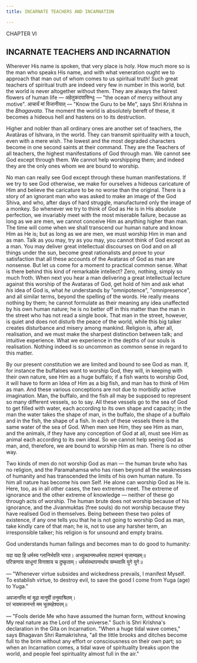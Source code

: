 ```yaml
---
title: INCARNATE TEACHERS AND INCARNATION

---
```





  

CHAPTER VI

## INCARNATE TEACHERS AND INCARNATION

Wherever His name is spoken, that very place is holy. How much more so
is the man who speaks His name, and with what veneration ought we to
approach that man out of whom comes to us spiritual truth! Such great
teachers of spiritual truth are indeed very few in number in this world,
but the world is never altogether without them. They are always the
fairest flowers of human life — अहेतुकदयासिन्धुः — "the ocean of mercy
without any motive". आचार्यं मां विजानीयात् — "Know the Guru to be Me",
says Shri Krishna in the *Bhagavata*. The moment the world is absolutely
bereft of these, it becomes a hideous hell and hastens on to its
destruction.

Higher and nobler than all ordinary ones are another set of teachers,
the Avatāras of Ishvara, in the world. They can transmit spirituality
with a touch, even with a mere wish. The lowest and the most degraded
characters become in one second saints at their command. They are the
Teachers of all teachers, the highest manifestations of God through man.
We cannot see God except through them. We cannot help worshipping them;
and indeed they are the only ones whom we are bound to worship.

No man can really see God except through these human manifestations. If
we try to see God otherwise, we make for ourselves a hideous caricature
of Him and believe the caricature to be no worse than the original.
There is a story of an ignorant man who was asked to make an image of
the God Shiva, and who, after days of hard struggle, manufactured only
the image of a monkey. So whenever we try to think of God as He is in
His absolute perfection, we invariably meet with the most miserable
failure, because as long as we are men, we cannot conceive Him as
anything higher than man. The time will come when we shall transcend our
human nature and know Him as He is; but as long as we are men, we must
worship Him in man and as man. Talk as you may, try as you may, you
cannot think of God except as a man. You may deliver great intellectual
discourses on God and on all things under the sun, become great
rationalists and prove to your satisfaction that all these accounts of
the Avataras of God as man are nonsense. But let us come for a moment to
practical common sense. What is there behind this kind of remarkable
intellect? Zero, nothing, simply so much froth. When next you hear a man
delivering a great intellectual lecture against this worship of the
Avataras of God, get hold of him and ask what *his* idea of God is, what
*he* understands by "omnipotence", "omnipresence", and all similar
terms, beyond the spelling of the words. He really means nothing by
them; he cannot formulate as their meaning any idea unaffected by his
own human nature; he is no better off in this matter than the man in the
street who has not read a single book. That man in the street, however,
is quiet and does not disturb the peace of the world, while this big
talker creates disturbance and misery among mankind. Religion is, after
all, realisation, and we must make the sharpest distinction between
talk; and intuitive experience. What we experience in the depths of our
souls is realisation. Nothing indeed is so uncommon as common sense in
regard to this matter.

By our present constitution we are limited and bound to see God as man.
If, for instance the buffaloes want to worship God, they will, in
keeping with their own nature, see Him as a huge buffalo; if a fish
wants to worship God, it will have to form an Idea of Him as a big fish,
and man has to think of Him as man. And these various conceptions are
not due to morbidly active imagination. Man, the buffalo, and the fish
all may be supposed to represent so many different vessels, so to say.
All these vessels go to the sea of God to get filled with water, each
according to its own shape and capacity; in the man the water takes the
shape of man, in the buffalo, the shape of a buffalo and in the fish,
the shape of a fish. In each of these vessels there is the same water of
the sea of God. When men see Him, they see Him as man, and the animals,
if they have any conception of God at all, must see Him as animal each
according to its own ideal. So we cannot help seeing God as man, and,
therefore, we are bound to worship Him as man. There is no other way.

Two kinds of men do not worship God as man — the human brute who has no
religion, and the Paramahamsa who has risen beyond all the weaknesses of
humanity and has transcended the limits of his own human nature. To him
all nature has become his own Self. He alone can worship God as He is.
Here, too, as in all other cases, the two extremes meet. The extreme of
ignorance and the other extreme of knowledge — neither of these go
through acts of worship. The human brute does not worship because of his
ignorance, and the Jivanmuktas (free souls) do not worship because they
have realised God in themselves. Being between these two poles of
existence, if any one tells you that he is not going to worship God as
man, take kindly care of that man; he is, not to use any harsher term,
an irresponsible talker; his religion is for unsound and empty brains.

God understands human failings and becomes man to do good to humanity:

यदा यदा हि धर्मस्य ग्लानिर्भवति भारत। अभ्युत्थानमधर्मस्य तदात्मानं
सृजाम्यहम्॥  
परित्राणाय साधूनां विनाशाय च दुष्कृताम्। धर्मसंस्थापनार्थाय सम्भवामि
युगे युगे॥

— "Whenever virtue subsides and wickedness prevails, I manifest Myself.
To establish virtue, to destroy evil, to save the good I come from Yuga
(age) to Yuga."

अवजानन्ति मां मूढा मानुषीं तनुमाश्रितम्।  
परं भावमजानन्तो मम भूतमहेश्वरम्॥

— "Fools deride Me who have assumed the human form, without knowing My
real nature as the Lord of the universe." Such is Shri Krishna's
declaration in the Gita on Incarnation. "When a huge tidal wave comes,"
says Bhagavan Shri Ramakrishna, "all the little brooks and ditches
become full to the brim without any effort or consciousness on their own
part; so when an Incarnation comes, a tidal wave of spirituality breaks
upon the world, and people feel spirituality almost full in the air."



